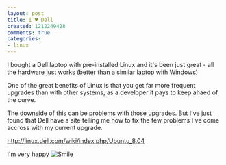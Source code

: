 ```yaml
---
layout: post
title: I ♥ Dell
created: 1212249428
comments: true
categories:
- linux
---
```

<p>
I bought a Dell laptop with pre-installed Linux and it's been just great - all the hardware just works (better than a similar laptop with Windows)
</p>
<p>
One of the great benefits of Linux is that you get far more frequent upgrades than with other systems, as a developer it pays to keep ahaed of the curve. 
</p>
<p>
The downside of this can be problems with those upgrades. But I've just found that Dell have a site telling me how to fix the few problems I've come accross with my current upgrade. 
</p>
<p>
<a href="http://linux.dell.com/wiki/index.php/Ubuntu_8.04" title="Dell Ubuntu 8.04  Wiki">http://linux.dell.com/wiki/index.php/Ubuntu_8.04</a>
</p>
<p>
I'm very happy <img src="/sites/default/modules/tinymce/tinymce/jscripts/tiny_mce/plugins/emotions/images/smiley-smile.gif" alt="Smile" title="Smile" /> 
</p>
